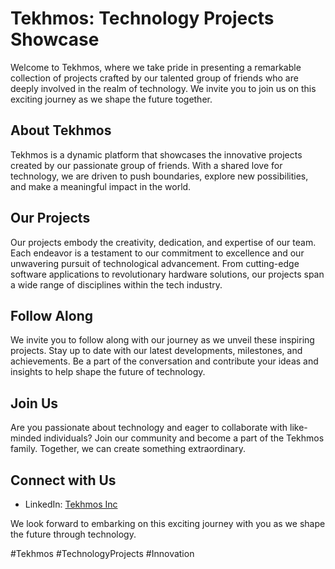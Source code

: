 # Tekhmos: Technology Projects Showcase

Welcome to Tekhmos, where we take pride in presenting a remarkable collection of projects crafted by our talented group of friends who are deeply involved in the realm of technology. We invite you to join us on this exciting journey as we shape the future together.

## About Tekhmos

Tekhmos is a dynamic platform that showcases the innovative projects created by our passionate group of friends. With a shared love for technology, we are driven to push boundaries, explore new possibilities, and make a meaningful impact in the world.

## Our Projects

Our projects embody the creativity, dedication, and expertise of our team. Each endeavor is a testament to our commitment to excellence and our unwavering pursuit of technological advancement. From cutting-edge software applications to revolutionary hardware solutions, our projects span a wide range of disciplines within the tech industry.

## Follow Along

We invite you to follow along with our journey as we unveil these inspiring projects. Stay up to date with our latest developments, milestones, and achievements. Be a part of the conversation and contribute your ideas and insights to help shape the future of technology.

## Join Us

Are you passionate about technology and eager to collaborate with like-minded individuals? Join our community and become a part of the Tekhmos family. Together, we can create something extraordinary.

## Connect with Us

- LinkedIn: [Tekhmos Inc](https://www.linkedin.com/company/Tekhmos-inc/)

We look forward to embarking on this exciting journey with you as we shape the future through technology.

\#Tekhmos #TechnologyProjects #Innovation
